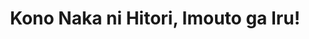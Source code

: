 --- 
title: "Kono Naka ni Hitori, Imouto ga Iru!"
publishdate: "2019-6-22T16:48:46+02:00"
src: "https://365manga.net/manga/kono-naka-ni-hitori-imouto-ga-iru"
image: "https://data.365manga.net/images/thumbnails/15976-kono-naka-ni-hitori-imouto-ga-iru.jpg"
description: "As his father's will, Shougo was transferred to an acadamy where a lot of girls attend. 'while attending an acadamy find a girl that will be your partner' in other word his father's will was Shougo to make a girlfriend. However he found about that there is his little sister sepreated from birth and he doesn't even know how she look like. Then in Shougo's birthday, he recieved a cake…"
---